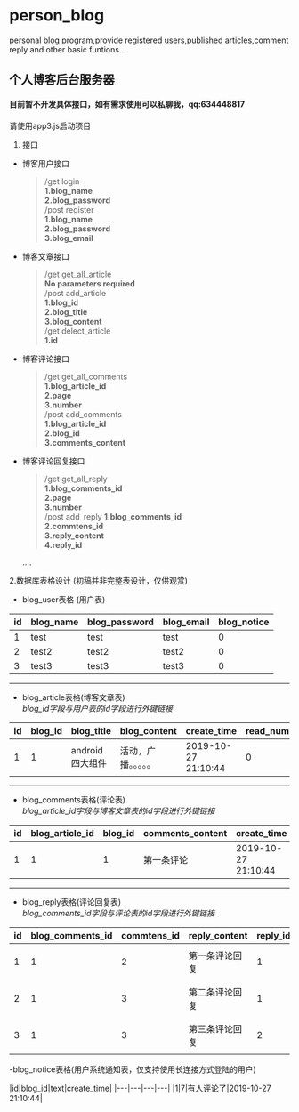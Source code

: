 # person_blog
personal blog program,provide registered users,published articles,comment reply and other basic funtions...

## 个人博客后台服务器

#### 目前暂不开发具体接口，如有需求使用可以私聊我，qq:634448817

请使用app3.js启动项目 

1. 接口
- 博客用户接口 
  > /get login <br> 
    **1.blog_name<br>2.blog_password**<br>
  > /post register <Br>
    **1.blog_name<br>2.blog_password<Br>3.blog_email**
  
- 博客文章接口 
  > /get get_all_article <br>
    **No parameters required** <br> 
  > /post add_article <br>
    **1.blog_id<br>2.blog_title<br>3.blog_content** <br> 
  > /get delect_article <br>
    **1.id** <br>
- 博客评论接口 
  > /get get_all_comments <Br>
    **1.blog_article_id<br>2.page<br>3.number**<Br>
  > /post add_comments <Br>
    **1.blog_article_id<Br>2.blog_id<Br>3.comments_content**<br>
- 博客评论回复接口 
  > /get get_all_reply <Br>
    **1.blog_comments_id<br>2.page<br>3.number**<Br>
  > /post add_reply
    **1.blog_comments_id<br>2.commtens_id<br>3.reply_content<br>4.reply_id**<Br>
  
  ....

2.数据库表格设计  (初稿并非完整表设计，仅供观赏)
  - blog_user表格 (用户表)
   
   
   | id | blog_name | blog_password | blog_email | blog_notice |
   | --- | --- | --- | --- | --- |
   | 1 | test | test| test | 0 | 
   | 2 | test2 | test2| test2 | 0 | 
   | 3 | test3 | test3| test3 | 0 |
   ---
   
   - blog_article表格(博客文章表)
   <br>*blog_id字段与用户表的id字段进行外键链接*
   
   
   |id|blog_id|blog_title|blog_content|create_time|read_number|aricle_type|
   | --- | --- | --- | --- | --- | --- | --- |
   |1|1|android四大组件|活动，广播。。。。。|2019-10-27 21:10:44|0|Android|
   ---
 
   - blog_comments表格(评论表)
   <br>*blog_article_id字段与博客文章表的id字段进行外键链接*
   
   
   |id|blog_article_id|blog_id|comments_content|create_time|
   | --- | --- | --- | --- | --- |
   |1|1|1|第一条评论|2019-10-27 21:10:44|
   ---
   
   - blog_reply表格(评论回复表)
   <br>*blog_comments_id字段与评论表的id字段进行外键链接*
   
   
   |id|blog_comments_id|commtens_id|reply_content|reply_id|create_time|
   | --- | --- | --- | --- | --- |---|
   |1|1|2|第一条评论回复|1|2019-10-27 21:10:44|
   |2|1|3|第二条评论回复|1|2019-10-27 21:10:44|
   |3|1|3|第三条评论回复|2|2019-10-27 21:10:44|
   
   
   -blog_notice表格(用户系统通知表，仅支持使用长连接方式登陆的用户)
   
   
   |id|blog_id|text|create_time|
      |---|---|---|---|
      |1|7|有人评论了|2019-10-27 21:10:44|
      